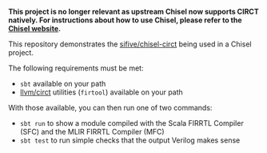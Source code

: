 **This project is no longer relevant as upstream Chisel now supports CIRCT natively.  For instructions about how to use Chisel, please refer to the [Chisel website](https://chisel-lang.org).**

This repository demonstrates the [sifive/chisel-circt](https://github.com/sifive/chisel-circt) being used in a Chisel project.

The following requirements must be met:

- `sbt` available on your path
- [llvm/circt](https://github.com/llvm/circt) utilities (`firtool`) available on your path

With those available, you can then run one of two commands:

- `sbt run` to show a module compiled with the Scala FIRRTL Compiler (SFC) and the MLIR FIRRTL Compiler (MFC)
- `sbt test` to run simple checks that the output Verilog makes sense
